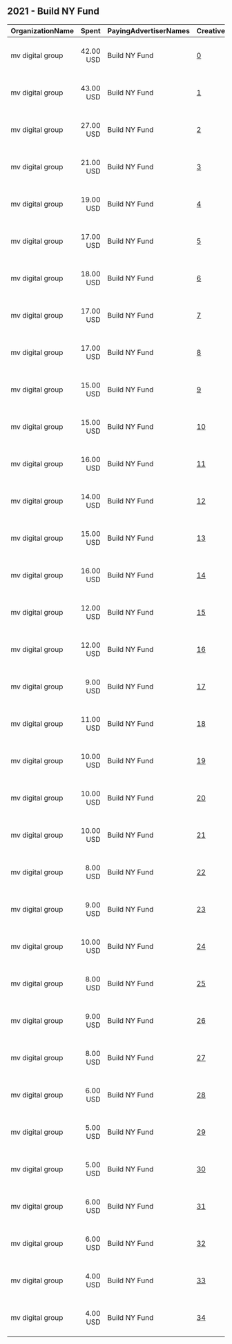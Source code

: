 ## 2021 - Build NY Fund 
|OrganizationName|Spent|PayingAdvertiserNames|CreativeUrls|Impressions|Genders|AgeBrackets|CountryCodes|BillingAddresses|CandidateBallotInformation|
|:---|---:|:---|:---|---:|:---|:---|:---|:---|:---|
|mv digital group|42.00 USD|Build NY Fund|[0](https://www.snap.com/political-ads/asset/6cf154f83d7f621fc8e4e453c8babebeb91925121d13bcd58ce5a4b09d8ad99e?mediaType=jpg)|4,381||18+|united states|"One, World Trade Center ,new york,10007,US"|Scott Stringer for NYC Mayor|
|mv digital group|43.00 USD|Build NY Fund|[1](https://www.snap.com/political-ads/asset/0994e96ef67b76173446cd2f13d3e61656458ec8f60d3f1ef2ca74f75a48650e?mediaType=jpg)|4,329||18+|united states|"One, World Trade Center ,new york,10007,US"|Scott Stringer for NYC Mayor|
|mv digital group|27.00 USD|Build NY Fund|[2](https://www.snap.com/political-ads/asset/36b38b49c074b38a3ec45bd47dd98cf3ea6106e0fe229508047baa31df461fbb?mediaType=jpg)|2,424||18+|united states|"One, World Trade Center ,new york,10007,US"|Scott Stringer for NYC Mayor|
|mv digital group|21.00 USD|Build NY Fund|[3](https://www.snap.com/political-ads/asset/0994e96ef67b76173446cd2f13d3e61656458ec8f60d3f1ef2ca74f75a48650e?mediaType=jpg)|2,163||18+|united states|"One, World Trade Center ,new york,10007,US"|Scott Stringer for NYC Mayor|
|mv digital group|19.00 USD|Build NY Fund|[4](https://www.snap.com/political-ads/asset/6cf154f83d7f621fc8e4e453c8babebeb91925121d13bcd58ce5a4b09d8ad99e?mediaType=jpg)|1,941||18+|united states|"One, World Trade Center ,new york,10007,US"|Scott Stringer for NYC Mayor|
|mv digital group|17.00 USD|Build NY Fund|[5](https://www.snap.com/political-ads/asset/252cccb689bd45994168eaad14728b2834f91885af05eadb6aa8664167473498?mediaType=jpg)|1,780||18+|united states|"One, World Trade Center ,new york,10007,US"|Scott Stringer for NYC Mayor|
|mv digital group|18.00 USD|Build NY Fund|[6](https://www.snap.com/political-ads/asset/36b38b49c074b38a3ec45bd47dd98cf3ea6106e0fe229508047baa31df461fbb?mediaType=jpg)|1,767||18+|united states|"One, World Trade Center ,new york,10007,US"|Scott Stringer for NYC Mayor|
|mv digital group|17.00 USD|Build NY Fund|[7](https://www.snap.com/political-ads/asset/6cf154f83d7f621fc8e4e453c8babebeb91925121d13bcd58ce5a4b09d8ad99e?mediaType=jpg)|1,628||18+|united states|"One, World Trade Center ,new york,10007,US"|Scott Stringer for NYC Mayor|
|mv digital group|17.00 USD|Build NY Fund|[8](https://www.snap.com/political-ads/asset/884b038ecf0c1dc469fffbd56a548cc2e6129548ae39a45c3829766df9bc8b10?mediaType=jpg)|1,595||18+|united states|"One, World Trade Center ,new york,10007,US"|Scott Stringer for NYC Mayor|
|mv digital group|15.00 USD|Build NY Fund|[9](https://www.snap.com/political-ads/asset/884b038ecf0c1dc469fffbd56a548cc2e6129548ae39a45c3829766df9bc8b10?mediaType=jpg)|1,589||18+|united states|"One, World Trade Center ,new york,10007,US"|Scott Stringer for NYC Mayor|
|mv digital group|15.00 USD|Build NY Fund|[10](https://www.snap.com/political-ads/asset/252cccb689bd45994168eaad14728b2834f91885af05eadb6aa8664167473498?mediaType=jpg)|1,537||18+|united states|"One, World Trade Center ,new york,10007,US"|Scott Stringer for NYC Mayor|
|mv digital group|16.00 USD|Build NY Fund|[11](https://www.snap.com/political-ads/asset/884b038ecf0c1dc469fffbd56a548cc2e6129548ae39a45c3829766df9bc8b10?mediaType=jpg)|1,479||18+|united states|"One, World Trade Center ,new york,10007,US"|Scott Stringer for NYC Mayor|
|mv digital group|14.00 USD|Build NY Fund|[12](https://www.snap.com/political-ads/asset/6cf154f83d7f621fc8e4e453c8babebeb91925121d13bcd58ce5a4b09d8ad99e?mediaType=jpg)|1,388||18+|united states|"One, World Trade Center ,new york,10007,US"|Scott Stringer for NYC Mayor|
|mv digital group|15.00 USD|Build NY Fund|[13](https://www.snap.com/political-ads/asset/36b38b49c074b38a3ec45bd47dd98cf3ea6106e0fe229508047baa31df461fbb?mediaType=jpg)|1,371||18+|united states|"One, World Trade Center ,new york,10007,US"|Scott Stringer for NYC Mayor|
|mv digital group|16.00 USD|Build NY Fund|[14](https://www.snap.com/political-ads/asset/884b038ecf0c1dc469fffbd56a548cc2e6129548ae39a45c3829766df9bc8b10?mediaType=jpg)|1,297||18+|united states|"One, World Trade Center ,new york,10007,US"|Scott Stringer for NYC Mayor|
|mv digital group|12.00 USD|Build NY Fund|[15](https://www.snap.com/political-ads/asset/252cccb689bd45994168eaad14728b2834f91885af05eadb6aa8664167473498?mediaType=jpg)|1,209||18+|united states|"One, World Trade Center ,new york,10007,US"|Scott Stringer for NYC Mayor|
|mv digital group|12.00 USD|Build NY Fund|[16](https://www.snap.com/political-ads/asset/884b038ecf0c1dc469fffbd56a548cc2e6129548ae39a45c3829766df9bc8b10?mediaType=jpg)|984||18+|united states|"One, World Trade Center ,new york,10007,US"|Scott Stringer for NYC Mayor|
|mv digital group|9.00 USD|Build NY Fund|[17](https://www.snap.com/political-ads/asset/88a4c4873174cd988f2a9ada17a3d06505d6f3044d2d669da52f2706795bf70c?mediaType=jpg)|972||18+|united states|"One, World Trade Center ,new york,10007,US"|Scott Stringer for NYC Mayor|
|mv digital group|11.00 USD|Build NY Fund|[18](https://www.snap.com/political-ads/asset/1a667094cc2d926cfff8eee6ea0e38fe1a9de7f3ca936b132cc649ff5494796a?mediaType=jpg)|949||18+|united states|"One, World Trade Center ,new york,10007,US"|Scott Stringer for NYC Mayor|
|mv digital group|10.00 USD|Build NY Fund|[19](https://www.snap.com/political-ads/asset/36b38b49c074b38a3ec45bd47dd98cf3ea6106e0fe229508047baa31df461fbb?mediaType=jpg)|917||18+|united states|"One, World Trade Center ,new york,10007,US"|Scott Stringer for NYC Mayor|
|mv digital group|10.00 USD|Build NY Fund|[20](https://www.snap.com/political-ads/asset/36b38b49c074b38a3ec45bd47dd98cf3ea6106e0fe229508047baa31df461fbb?mediaType=jpg)|913||18+|united states|"One, World Trade Center ,new york,10007,US"|Scott Stringer for NYC Mayor|
|mv digital group|10.00 USD|Build NY Fund|[21](https://www.snap.com/political-ads/asset/0994e96ef67b76173446cd2f13d3e61656458ec8f60d3f1ef2ca74f75a48650e?mediaType=jpg)|899||18+|united states|"One, World Trade Center ,new york,10007,US"|Scott Stringer for NYC Mayor|
|mv digital group|8.00 USD|Build NY Fund|[22](https://www.snap.com/political-ads/asset/252cccb689bd45994168eaad14728b2834f91885af05eadb6aa8664167473498?mediaType=jpg)|896||18+|united states|"One, World Trade Center ,new york,10007,US"|Scott Stringer for NYC Mayor|
|mv digital group|9.00 USD|Build NY Fund|[23](https://www.snap.com/political-ads/asset/252cccb689bd45994168eaad14728b2834f91885af05eadb6aa8664167473498?mediaType=jpg)|896||18+|united states|"One, World Trade Center ,new york,10007,US"|Scott Stringer for NYC Mayor|
|mv digital group|10.00 USD|Build NY Fund|[24](https://www.snap.com/political-ads/asset/6cf154f83d7f621fc8e4e453c8babebeb91925121d13bcd58ce5a4b09d8ad99e?mediaType=jpg)|886||18+|united states|"One, World Trade Center ,new york,10007,US"|Scott Stringer for NYC Mayor|
|mv digital group|8.00 USD|Build NY Fund|[25](https://www.snap.com/political-ads/asset/8b71152591577931dc4c81bef48e132aabe02f1e335a72ef34dcc5671936021d?mediaType=jpg)|865||18+|united states|"One, World Trade Center ,new york,10007,US"|Scott Stringer for NYC Mayor|
|mv digital group|9.00 USD|Build NY Fund|[26](https://www.snap.com/political-ads/asset/0994e96ef67b76173446cd2f13d3e61656458ec8f60d3f1ef2ca74f75a48650e?mediaType=jpg)|781||18+|united states|"One, World Trade Center ,new york,10007,US"|Scott Stringer for NYC Mayor|
|mv digital group|8.00 USD|Build NY Fund|[27](https://www.snap.com/political-ads/asset/0994e96ef67b76173446cd2f13d3e61656458ec8f60d3f1ef2ca74f75a48650e?mediaType=jpg)|741||18+|united states|"One, World Trade Center ,new york,10007,US"|Scott Stringer for NYC Mayor|
|mv digital group|6.00 USD|Build NY Fund|[28](https://www.snap.com/political-ads/asset/36b38b49c074b38a3ec45bd47dd98cf3ea6106e0fe229508047baa31df461fbb?mediaType=jpg)|713||18+|united states|"One, World Trade Center ,new york,10007,US"|Scott Stringer for NYC Mayor|
|mv digital group|5.00 USD|Build NY Fund|[29](https://www.snap.com/political-ads/asset/252cccb689bd45994168eaad14728b2834f91885af05eadb6aa8664167473498?mediaType=jpg)|682||18+|united states|"One, World Trade Center ,new york,10007,US"|Scott Stringer for NYC Mayor|
|mv digital group|5.00 USD|Build NY Fund|[30](https://www.snap.com/political-ads/asset/36b38b49c074b38a3ec45bd47dd98cf3ea6106e0fe229508047baa31df461fbb?mediaType=jpg)|588||18+|united states|"One, World Trade Center ,new york,10007,US"|Scott Stringer for NYC Mayor|
|mv digital group|6.00 USD|Build NY Fund|[31](https://www.snap.com/political-ads/asset/0994e96ef67b76173446cd2f13d3e61656458ec8f60d3f1ef2ca74f75a48650e?mediaType=jpg)|587||18+|united states|"One, World Trade Center ,new york,10007,US"|Scott Stringer for NYC Mayor|
|mv digital group|6.00 USD|Build NY Fund|[32](https://www.snap.com/political-ads/asset/6cf154f83d7f621fc8e4e453c8babebeb91925121d13bcd58ce5a4b09d8ad99e?mediaType=jpg)|551||18+|united states|"One, World Trade Center ,new york,10007,US"|Scott Stringer for NYC Mayor|
|mv digital group|4.00 USD|Build NY Fund|[33](https://www.snap.com/political-ads/asset/884b038ecf0c1dc469fffbd56a548cc2e6129548ae39a45c3829766df9bc8b10?mediaType=jpg)|456||18+|united states|"One, World Trade Center ,new york,10007,US"|Scott Stringer for NYC Mayor|
|mv digital group|4.00 USD|Build NY Fund|[34](https://www.snap.com/political-ads/asset/6cf154f83d7f621fc8e4e453c8babebeb91925121d13bcd58ce5a4b09d8ad99e?mediaType=jpg)|447||18+|united states|"One, World Trade Center ,new york,10007,US"|Scott Stringer for NYC Mayor|
